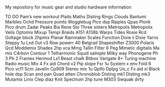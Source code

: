 My repository for music gear and studio hardware information

TO DO
Pam’s new workout
Plaits
Maths
Disting
Rings
Clouds
Bantumi
Marbles
Ochd
Pressure points
Wogglebug
Pico dsp
Ripples
Qpas
Plonk
Pico drum
Zadar
Peaks
Bia
Rene
Sto
Three sisters
Metropolis
Metropolix
Veils
Optomix
Mixup
Tempi
Braids
A151
A138b
Warps
Tides
Rosie
Rcd
Goltage block
2hpmix
Planar
Rainmaker
Scales
Function
Dixie ii
Dixie
Yarns
Steppy 1u
Lxd
Out v3
Row powerr 40
Belgrad
Shapeshifter
Z3000
Polaris
Qcd
Moddemix
Shades
2hp vca
Mmg
Tallin
Filter 8
Peg
Mimetic digitalis
Ma mix
C4rbon
Contour 1
Telharmonic
Squid salmple
Milky way
Phonogene
Ph 3
Ph 2
Frames
Hermod
Ls1
Beast chalk
Bitbox
Varigate 8+
Turing machine
Radio music
Mix 4
Fx aid
Chord v2
Pip slope
Fsr 1u
System x env
Fold 6
Pico vcf1
Scm
Javelin
Cp909
Stereo mix 1u
Qplfo
Dplpg
Uo_c
Fx aid xl
Black hole dsp
Scan and pan
Quad atten
Chronoblob
Disting mk1
Disting mk3
Mutamix
Linix
Clep diaz
Knit
Spectrum
2hp tune
M303
Swquak dirty
